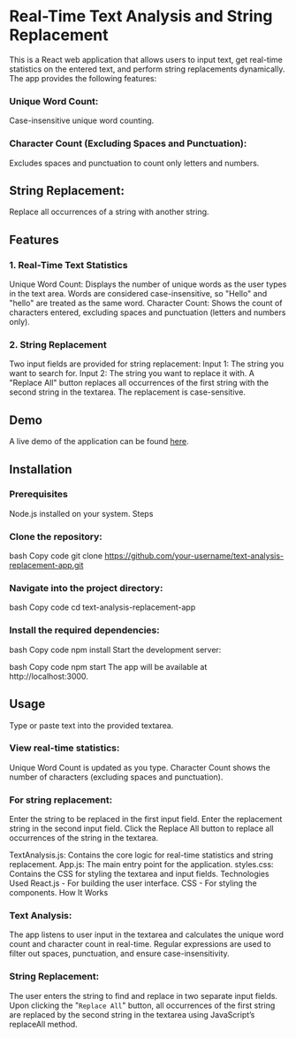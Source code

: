 # **Real-Time Text Analysis and String Replacement**
This is a React web application that allows users to input text, get real-time statistics on the entered text, and perform string replacements dynamically. The app provides the following features:

### Unique Word Count:
Case-insensitive unique word counting.
### Character Count (Excluding Spaces and Punctuation):
Excludes spaces and punctuation to count only letters and numbers.

## String Replacement:
Replace all occurrences of a string with another string.

## Features
### 1. Real-Time Text Statistics
Unique Word Count: Displays the number of unique words as the user types in the text area. Words are considered case-insensitive, so "Hello" and "hello" are treated as the same word.
Character Count: Shows the count of characters entered, excluding spaces and punctuation (letters and numbers only).
### 2. String Replacement
Two input fields are provided for string replacement:
Input 1: The string you want to search for.
Input 2: The string you want to replace it with.
A "Replace All" button replaces all occurrences of the first string with the second string in the textarea.
The replacement is case-sensitive.
## Demo
A live demo of the application can be found [here](https://text-analyzer-teal-alpha.vercel.app/).

## Installation
### Prerequisites
Node.js installed on your system.
Steps
### Clone the repository:

bash
Copy code
git clone https://github.com/your-username/text-analysis-replacement-app.git
### Navigate into the project directory:

bash
Copy code
cd text-analysis-replacement-app
### Install the required dependencies:

bash
Copy code
npm install
Start the development server:

bash
Copy code
npm start
The app will be available at http://localhost:3000.

## Usage
Type or paste text into the provided textarea.
### View real-time statistics:
Unique Word Count is updated as you type.
Character Count shows the number of characters (excluding spaces and punctuation).
### For string replacement:
Enter the string to be replaced in the first input field.
Enter the replacement string in the second input field.
Click the Replace All button to replace all occurrences of the string in the textarea.


TextAnalysis.js: Contains the core logic for real-time statistics and string replacement.
App.js: The main entry point for the application.
styles.css: Contains the CSS for styling the textarea and input fields.
Technologies Used
React.js - For building the user interface.
CSS - For styling the components.
How It Works
### Text Analysis:

The app listens to user input in the textarea and calculates the unique word count and character count in real-time.
Regular expressions are used to filter out spaces, punctuation, and ensure case-insensitivity.
### String Replacement:

The user enters the string to find and replace in two separate input fields.
Upon clicking the "`Replace All`" button, all occurrences of the first string are replaced by the second string in the textarea using JavaScript’s replaceAll method.
